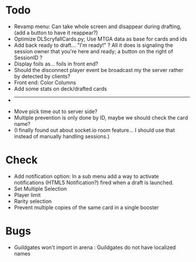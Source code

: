 # Todo
 * Revamp menu: Can take whole screen and disappear during drafting, (add a button to have it reappear?)
 * Optimize DLScryfallCards.py; Use MTGA data as base for cards and ids
 * Add back ready to draft... "I'm ready!" ? All it does is signaling the session owner that you're here and ready; a button on the right of SessionID ?
 * Display foils as... foils in front end?
 * Should the disconnect player event be broadcast my the server rather by detected by clients?
 * Front end: Color Columns
 * Add some stats on deck/drafted cards
 * -----
 * Move pick time out to server side?
 * Multiple prevention is only done by ID, maybe we should check the card name?
 * (I finally found out about socket.io room feature... I should use that instead of manually handling sessions.)
 
# Check
 * Add notification option: In a sub menu add a way to activate notifications (HTML5 Notification?) fired when a draft is launched.
 * Set Multiple Selection
 * Player limit
 * Rarity selection
 * Prevent multiple copies of the same card in a single booster
 
# Bugs
 * Guildgates won't import in arena : Guildgates do not have localized names 